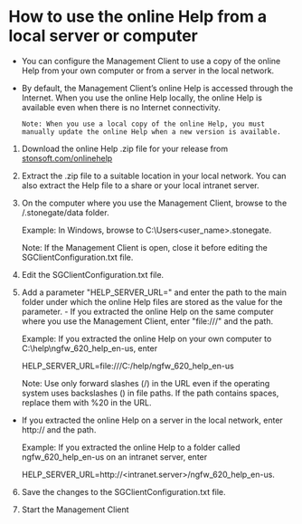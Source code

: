 # How to use the online Help from a local server or computer

  - You can configure the Management Client to use a copy of the online
   Help from your own computer or from a server in the local network.

  - By default, the Management Client’s online Help is accessed through
   the Internet. When you use the online Help locally, the online Help is available even when there is no Internet connectivity.

        Note: When you use a local copy of the online Help, you must manually update the online Help when a new version is available.


   1. Download the online Help .zip file for your release from
   [stonsoft.com/onlinehelp](http://⁠help.stonesoft.com/onlinehelp/StoneGate/SMC/)

   2. Extract the .zip file to a suitable location in your local network.
   You can also extract the Help file to a share or your local intranet server.

   3. On the computer where you use the Management Client, browse to the <user home>/.stonegate/data folder.

      Example: In Windows, browse to C:\Users\<user_name>\.stonegate.


      Note: If the Management Client is open, close it before editing the SGClientConfiguration.txt file.

  4. Edit the SGClientConfiguration.txt file.

  5. Add a parameter "HELP_SERVER_URL=" and enter the path to the main folder under which the online Help files are stored as the value for the parameter.
    - If you extracted the online Help on the same computer where you use the Management Client, enter "file:///" and the path.

      Example: If you extracted the online Help on your own computer to C:\help\ngfw_620_help_en-us, enter

      HELP_SERVER_URL=file:///C:/help/ngfw_620_help_en-us


      Note: Use only forward slashes (/) in the URL even if the operating system uses backslashes (\) in file paths.
      If the path contains spaces, replace them with %20 in the URL.


  - If you extracted the online Help on a server in the local network, enter http:// and the path.

      Example: If you extracted the online Help to a folder called ngfw_620_help_en-us on an intranet server, enter

      HELP_SERVER_URL=http://<intranet.server>/ngfw_620_help_en-us.

6. Save the changes to the SGClientConfiguration.txt file.

7. Start the Management Client
